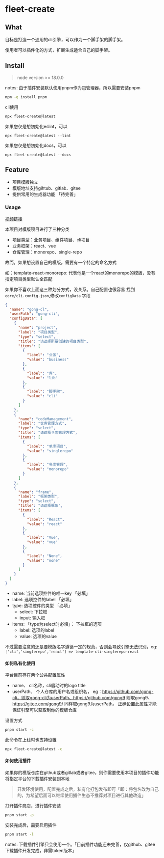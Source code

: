 # fleet-create

## What

目标是打造一个通用的cli引擎，可以作为一个脚手架的脚手架。

使用者可以插件化的方式，扩展生成适合自己的脚手架。

## Install
> node version >= 18.0.0

notes: 由于插件安装默认使用pnpm作为包管理器，所以需要安装pnpm

```bash
npm -g install pnpm
```

cli使用
```bash
npx fleet-create@latest
```

如果您仅是想初始化eslint，可以
```base
npx fleet-create@latest --lint
```

如果您仅是想初始化docs，可以
```base
npx fleet-create@latest --docs
```

## Feature

- 项目模版独立
- 模版地址支持gihtub、gitlab、gitee
- 提供常用的生成器功能 「待完善」

### Usage

[视频链接](https://www.yuque.com/gongxiaobai/ckuidk/wp6gx65o7ezn0ud1)

本项目对模版项目进行了三种分类

- 项目类型：业务项目、组件项目、cli项目
- 业务框架：react、vue
- 仓库管理：monorepo、single-repo

故而，如果想设置自己的模版。需要有一个特定的命名方式

如：template-react-monorepo: 代表他是一个react的monorepo的模版，没有指定项目类型默认全匹配

如果你不喜欢上面这三种划分方式，没关系。自己配置也很容易
找到`core/cli.config.json`,修改`configData` 字段

```json
{
  "name": "gong-cl",
  "userPath": "gong-cli",
  "configData": [
    {
      "name": "project",
      "label": "项目类型",
      "type": "select",
      "title": "请选择所要创建的项目类型",
      "items": [
        {
          "label": "业务",
          "value": "business"
        },
        {
          "label": "库",
          "value": "lib"
        },
        {
          "label": "脚手架",
          "value": "cli"
        }
      ]
    },
    {
      "name": "codeManagement",
      "label": "仓库管理方式",
      "type": "select",
      "title": "请选择仓库管理方式",
      "items": [
        {
          "label": "单库项目",
          "value": "singlerepo"
        },
        {
          "label": "多库管理",
          "value": "monorepo"
        }
      ]
    },
    {
      "name": "frame",
      "label": "框架类型",
      "type": "select",
      "title": "请选择框架",
      "items": [
        {
          "label": "React",
          "value": "react"
        },
        {
          "label": "Vue",
          "value": "vue"
        },
        {
          "label": "None",
          "value": "none"
        }
      ]
    }
  ]
}
```
- name: 当前选项控件的唯一key 「必填」
- label: 选项控件的label 「必填」
- type: 选项控件的类型 「必填」
    - select: 下拉框
    - input: 输入框
- items: 「type为select时必填」： 下拉框的选项
    - label: 选项的label
    - value: 选项的value


不过需要注意的还是要模版名字遵循一定的规范，否则会导致引擎无法识别，eg:`['cli','singlerepo','react'] => template-cli-singlerepo-react`


#### 如何私有化使用
平台目前存在两个公共配置属性
- name、 cli名称，cli启动时的logo title
- userPath、 个人仓库的用户名或组织名， eg：https://github.com/gong-cli，则取gong-cli为userPath、https://github.com/gong9 则取gong9、https://gitee.com/gong9/ 同样取gong9为userPath。 正确设置此属性才能保证引擎可以获取到你的模版仓库

设置方式

```bash
pnpm start -c
```

此命令在上线时也支持设置
    
```bash
npx fleet-create@latest -c
```

#### 如何使用插件
如果你的模版仓库在github或者gitlab或者gitee，则你需要使用本项目的插件功能将指定平台的下载插件安装到本地
> 开发环境使用，配置完成之后，私有化打包发布即可「即：将包名改为自己的，为希望后面可以继续使用插件生态不推荐对项目进行其他改造」

打开插件商店，进行插件安装
```bash
pnpm start -p
```

安装完成后，需要启用插件
```bash
pnpm start -l
```
notes: 下载插件引擎只会使用一个。「目前插件功能还未完善，仅github、gitee下载插件开发完成，非需token版本」

